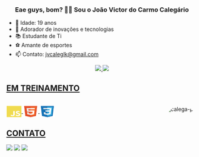 ### <div align="center">Eae guys, bom? 🌹😎 Sou o João Victor do Carmo Calegário</div>



- 🍳 Idade: 19 anos
- 🌹 Adorador de inovações e tecnologias
- 📚 Estudante de Ti
- ⚽ Amante de esportes
- 📫 Contato: jvcaleglk@gmail.com


<div align="center">
  <a href="https://github.com/jvcalegas">
  <img height="150em" src="https://github-readme-stats.vercel.app/api?username=jvcalegas&show_icons=true&theme=algolia&include_all_commits=true&count_private=true"/>
  <img height="150em" src="https://github-readme-stats.vercel.app/api/top-langs/?username=jvcalegas&layout=compact&langs_count=7&theme=algolia"/>
</div>
  
  ## EM TREINAMENTO
  
  <div style="display: inline_block"><br>
  <img align="center" alt="calega-Js" height="30" width="40" src="https://raw.githubusercontent.com/devicons/devicon/master/icons/javascript/javascript-plain.svg">
  <img align="center" alt="calega-HTML" height="30" width="40" src="https://raw.githubusercontent.com/devicons/devicon/master/icons/html5/html5-original.svg">
  <img align="center" alt="calega-CSS" height="30" width="40" src="https://raw.githubusercontent.com/devicons/devicon/master/icons/css3/css3-original.svg">
  <img align="right" alt="calega-pic" height="150" style="border-radius:50px;" src="gif/gatinho gif.gif">
</div>
  
  ## CONTATO
  <div> 
  <a href="https://www.instagram.com/ocalegario/" target="_blank"><img src="https://img.shields.io/badge/-Instagram-%23E4405F?style=for-the-badge&logo=instagram&logoColor=white" target="_blank"></a>
  <a href = "mailto:jvcaleglk@gmail.com"><img src="https://img.shields.io/badge/-Gmail-%23333?style=for-the-badge&logo=gmail&logoColor=white" target="_blank"></a>
  <a href="https://www.linkedin.com/in/joão-victor-calegário-301779211/" target="_blank"><img src="https://img.shields.io/badge/-LinkedIn-%230077B5?style=for-the-badge&logo=linkedin&logoColor=white" target="_blank"></a> 
 
</div>
